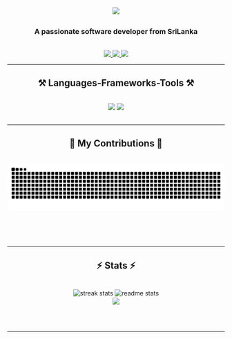 
<h1 align="center">
    <img src="https://readme-typing-svg.herokuapp.com?font=Pricedown&size=50&duration=4000&pause=1000&color=F79E59&center=true&random=false&width=100&height=200&lines=HI+There+;I'm+Sahan+Rajapaksha;Game+Developer+%26+Software+Engineer;" />
</h1>

<h3 align="center">A passionate software developer from SriLanka</h3>

<br/>

 
<div align="center"> 
  <a href="sahan.wolfcreek@gmail.com">
    <img src="https://img.shields.io/badge/Gmail-333333?style=for-the-badge&logo=gmail&logoColor=red" />
  </a>
  <a href="https://www.linkedin.com/in/sahan-rajapaksha-5949691b5/" target="_blank">
    <img src="https://img.shields.io/badge/LinkedIn-0077B5?style=for-the-badge&logo=linkedin&logoColor=white" target="_blank" />
  </a>
  <a href="https://smr1897.github.io/portfolio_sahan/" target="_blank">
     <img src="https://img.shields.io/badge/Portfolio-FF5722?style=for-the-badge&logo=todoist&logoColor=white" target="_blank" /> <!-- sqlite, safari, google-chrome are other good icon options -->
  </a>
</div>

 <hr/>
 
<h2 align="center">⚒️ Languages-Frameworks-Tools ⚒️</h2>
<br/>
<div align="center">
    <img src="https://skillicons.dev/icons?i=unity,unreal,react,bootstrap,mui,html,css,vscode,github,figma,tailwind,git,r" />
    <img src="https://skillicons.dev/icons?i=cs,java,nodejs,python,javascript,typescript,express,firebase,mongodb,c,nextjs,mysql,flask" /><br>
</div>

<br/>
<hr/>

<div align="center">
  <h2>🐍 My Contributions 🐍</h2>
  <br>
  <img alt="snake eating my contributions" src="https://raw.githubusercontent.com/smr1897/smr1897/9259c3d79cf8d726ef0ae56b6c07604d7dadfabc/github-contribution-grid-snake.svg" />
  
  <br/><br/><br/>
</div>

<hr/>

<h2 align="center">⚡ Stats ⚡</h2>
<br>
<div align=center>
  <img width=390  src="https://github-readme-stats.vercel.app/api?username=smr1897&theme=ayu-mirage&show_icons=true&hide_border=true&count_private=true" alt="streak stats"/>
  <img width=390 src="https://github-readme-streak-stats.herokuapp.com/?user=smr1897&theme=ayu-mirage&hide_border=true" alt="readme stats" />
  <br/>
  <img width=325 align="center" src="https://github-readme-stats.vercel.app/api/top-langs/?username=smr1897&theme=ayu-mirage&show_icons=true&hide_border=true&layout=compact" />
</div>

<br/><br/>

<hr/>

<br/>



<br/>
